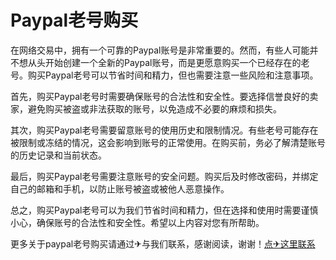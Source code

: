 # Paypal老号购买

在网络交易中，拥有一个可靠的Paypal账号是非常重要的。然而，有些人可能并不想从头开始创建一个全新的Paypal账号，而是更愿意购买一个已经存在的老号。购买Paypal老号可以节省时间和精力，但也需要注意一些风险和注意事项。

首先，购买Paypal老号时需要确保账号的合法性和安全性。要选择信誉良好的卖家，避免购买被盗或非法获取的账号，以免造成不必要的麻烦和损失。

其次，购买Paypal老号需要留意账号的使用历史和限制情况。有些老号可能存在被限制或冻结的情况，这会影响到账号的正常使用。在购买前，务必了解清楚账号的历史记录和当前状态。

最后，购买Paypal老号需要注意账号的安全问题。购买后及时修改密码，并绑定自己的邮箱和手机，以防止账号被盗或被他人恶意操作。

总之，购买Paypal老号可以为我们节省时间和精力，但在选择和使用时需要谨慎小心，确保账号的合法性和安全性。希望以上内容对您有所帮助。

更多关于paypal老号购买请通过✈与我们联系，感谢阅读，谢谢！[点✈这里联系](https://www.k02.cc)